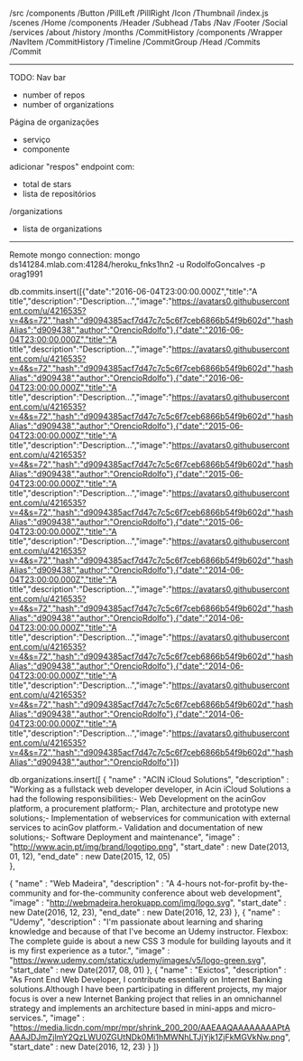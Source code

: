 /src
  /components 
    /Button
      /PillLeft
      /PillRight
    /Icon
    /Thumbnail
    /index.js
  /scenes
    /Home
      /components
        /Header
        /Subhead
          /Tabs
        /Nav
        /Footer
        /Social
      /services
        /about
        /history
        /months
      /CommitHistory
        /components
          /Wrapper
            /NavItem
          /CommitHistory
            /Timeline
            /CommitGroup
              /Head
              /Commits
                /Commit
          

------------------------------------
TODO:
Nav bar
 - number of repos
 - number of organizations

Página de organizações
 - serviço
 - componente

adicionar "respos" endpoint com:
 - total de stars
 - lista de repositórios

 /organizations
  - lista de organizations

------------------------------------

Remote mongo connection:
mongo ds141284.mlab.com:41284/heroku_fnks1hn2 -u RodolfoGoncalves -p orag1991

db.commits.insert([{"date":"2016-06-04T23:00:00.000Z","title":"A title","description":"Description...","image":"https://avatars0.githubusercontent.com/u/4216535?v=4&s=72","hash":"d9094385acf7d47c7c5c6f7ceb6866b54f9b602d","hashAlias":"d909438","author":"OrencioRdolfo"},{"date":"2016-06-04T23:00:00.000Z","title":"A title","description":"Description...","image":"https://avatars0.githubusercontent.com/u/4216535?v=4&s=72","hash":"d9094385acf7d47c7c5c6f7ceb6866b54f9b602d","hashAlias":"d909438","author":"OrencioRdolfo"},{"date":"2016-06-04T23:00:00.000Z","title":"A title","description":"Description...","image":"https://avatars0.githubusercontent.com/u/4216535?v=4&s=72","hash":"d9094385acf7d47c7c5c6f7ceb6866b54f9b602d","hashAlias":"d909438","author":"OrencioRdolfo"},{"date":"2015-06-04T23:00:00.000Z","title":"A title","description":"Description...","image":"https://avatars0.githubusercontent.com/u/4216535?v=4&s=72","hash":"d9094385acf7d47c7c5c6f7ceb6866b54f9b602d","hashAlias":"d909438","author":"OrencioRdolfo"},{"date":"2015-06-04T23:00:00.000Z","title":"A title","description":"Description...","image":"https://avatars0.githubusercontent.com/u/4216535?v=4&s=72","hash":"d9094385acf7d47c7c5c6f7ceb6866b54f9b602d","hashAlias":"d909438","author":"OrencioRdolfo"},{"date":"2015-06-04T23:00:00.000Z","title":"A title","description":"Description...","image":"https://avatars0.githubusercontent.com/u/4216535?v=4&s=72","hash":"d9094385acf7d47c7c5c6f7ceb6866b54f9b602d","hashAlias":"d909438","author":"OrencioRdolfo"},{"date":"2014-06-04T23:00:00.000Z","title":"A title","description":"Description...","image":"https://avatars0.githubusercontent.com/u/4216535?v=4&s=72","hash":"d9094385acf7d47c7c5c6f7ceb6866b54f9b602d","hashAlias":"d909438","author":"OrencioRdolfo"},{"date":"2014-06-04T23:00:00.000Z","title":"A title","description":"Description...","image":"https://avatars0.githubusercontent.com/u/4216535?v=4&s=72","hash":"d9094385acf7d47c7c5c6f7ceb6866b54f9b602d","hashAlias":"d909438","author":"OrencioRdolfo"},{"date":"2014-06-04T23:00:00.000Z","title":"A title","description":"Description...","image":"https://avatars0.githubusercontent.com/u/4216535?v=4&s=72","hash":"d9094385acf7d47c7c5c6f7ceb6866b54f9b602d","hashAlias":"d909438","author":"OrencioRdolfo"},{"date":"2014-06-04T23:00:00.000Z","title":"A title","description":"Description...","image":"https://avatars0.githubusercontent.com/u/4216535?v=4&s=72","hash":"d9094385acf7d47c7c5c6f7ceb6866b54f9b602d","hashAlias":"d909438","author":"OrencioRdolfo"}])

db.organizations.insert([
  {
      "name" : "ACIN iCloud Solutions",
      "description" : "Working as a fullstack web developer developer, in Acin iCloud Solutions a had the following responsibilities:- Web Development on the acinGov platform, a procurement platform;- Plan, architecture and prototype new solutions;- Implementation of webservices for communication with external services to acinGov platform.- Validation and documentation of new solutions;- Software Deployment and maintenance",
      "image" : "http://www.acin.pt/img/brand/logotipo.png",
      "start_date" : new Date(2013, 01, 12),
      "end_date" : new Date(2015, 12, 05)   
  },

  {
      "name" : "Web Madeira",
      "description" : "A 4-hours not-for-profit by-the-community and for-the-community conference about web development",
      "image" : "http://webmadeira.herokuapp.com/img/logo.svg",
      "start_date" : new Date(2016, 12, 23),
      "end_date" : new Date(2016, 12, 23)
  },
  {
      "name" : "Udemy",
      "description" : "I'm passionate about learning and sharing knowledge and because of that I've become an Udemy instructor. Flexbox: The complete guide is about a new CSS 3 module for building layouts and it is my first experience as a tutor.",
      "image" : "https://www.udemy.com/staticx/udemy/images/v5/logo-green.svg",
      "start_date" : new Date(2017, 08, 01)
  },
  {
      "name" : "Exictos",
      "description" : "As Front End Web Developer, I contribute essentially on Internet Banking solutions.Although I have been participating in different projects, my major focus is over a new Internet Banking project that relies in an omnichannel strategy and implements an architecture based in mini-apps and micro-services.",
      "image" : "https://media.licdn.com/mpr/mpr/shrink_200_200/AAEAAQAAAAAAAAPtAAAAJDJmZjlmY2QzLWU0ZGUtNDk0Mi1hMWNhLTJjYjk1ZjFkMGVkNw.png",
      "start_date" : new Date(2016, 12, 23)
  }
])